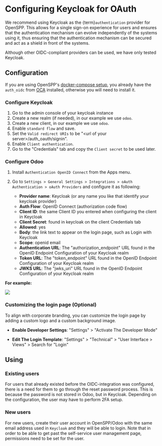 # Configuring Keycloak for OAuth

We recommend using Keycloak as the {term}`authentication` provider for OpenSPP. This allows for a single sign-on
experience for users and ensures that the authentication mechanism can evolve independently of the systems
using it, thus ensuring that the authentication mechanism can be secured and act as a shield in front of the
systems.

Although other OIDC-compliant providers can be used, we have only tested Keycloak.

## Configuration

If you are using OpenSPP's [docker-compose setup](https://github.com/openspp/openspp-docker), you already have
the `auth_oidc` from [OCA](https://github.com/OCA/server-auth) installed, otherwise you will need to install
it.

### Configure Keycloak

1. Go to the admin console of your keycloak instance
2. Create a new realm (if needed), in our example we use `odoo`.
3. Create a new client, in our example we use `odoo`.
4. Enable `standard flow` and save.
5. Set the `Valid redirect URIs` to be "&lt;url of your server&gt;/auth_oauth/signin".
6. Enable `Client authentication`.
7. Go to the "Credentials" tab and copy the `Client secret` to be used later.

### Configure Odoo

1. Install `Authentication OpenID Connect` from the Apps menu.
2. Go to `Settings > General Settings > Integrations > oAuth Authentication > oAuth Providers` and configure
   it as following:

   - **Provider name**: Keycloak (or any name you like that identify your keycloak provider)
   - **Auth Flow**: OpenID Connect (authorization code flow)
   - **Client ID**: the same Client ID you entered when configuring the client in Keycloak
   - **Client Secret**: found in keycloak on the client Credentials tab
   - **Allowed**: yes
   - **Body**: the link text to appear on the login page, such as Login with Keycloak
   - **Scope**: openid email
   - **Authentication URL**: The "authorization_endpoint" URL found in the OpenID Endpoint Configuration of
     your Keycloak realm
   - **Token URL**: The "token_endpoint" URL found in the OpenID Endpoint Configuration of your Keycloak realm
   - **JWKS URL**: The "jwks_uri" URL found in the OpenID Endpoint Configuration of your Keycloak realm

**For example:**

![](images/openspp_oidc_configuration.png)

### Customizing the login page (Optional)

To align with corporate branding, you can customize the login page by adding a custom logo and a custom
background image.

- **Enable Developer Settings**: "Settings" > "Activate The Developer Mode"

- **Edit The Login Template**: "Settings" > "Technical" > "User Interface > Views" > Search for "Login"

## Using

### Existing users

For users that already existed before the OIDC-integration was configured, there is a need for them to go
through the reset password process. This is because the password is not stored in Odoo, but in Keycloak.
Depending on the configuration, the user may have to perform 2FA setup.

### New users

For new users, create their user account in OpenSPP/Odoo with the same email address used in `Keycloak` and
they will be able to login. Note that in order to be able to get past the self-service user management page,
permissions need to be set for the user.

